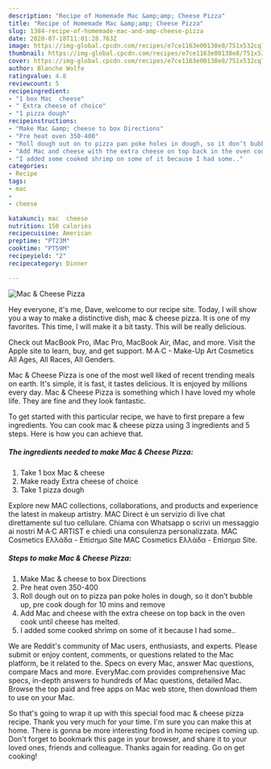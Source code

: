 ```yaml
---
description: "Recipe of Homemade Mac &amp;amp; Cheese Pizza"
title: "Recipe of Homemade Mac &amp;amp; Cheese Pizza"
slug: 1384-recipe-of-homemade-mac-and-amp-cheese-pizza
date: 2020-07-18T11:01:28.763Z
image: https://img-global.cpcdn.com/recipes/e7ce1163e00138e8/751x532cq70/mac-cheese-pizza-recipe-main-photo.jpg
thumbnail: https://img-global.cpcdn.com/recipes/e7ce1163e00138e8/751x532cq70/mac-cheese-pizza-recipe-main-photo.jpg
cover: https://img-global.cpcdn.com/recipes/e7ce1163e00138e8/751x532cq70/mac-cheese-pizza-recipe-main-photo.jpg
author: Blanche Wolfe
ratingvalue: 4.8
reviewcount: 5
recipeingredient:
- "1 box Mac  cheese"
- " Extra cheese of choice"
- "1 pizza dough"
recipeinstructions:
- "Make Mac &amp; cheese to box Directions"
- "Pre heat oven 350-400"
- "Roll dough out on to pizza pan poke holes in dough, so it don’t bubble up, pre cook dough for 10 mins and remove"
- "Add Mac and cheese with the extra cheese on top back in the oven cook until cheese has melted."
- "I added some cooked shrimp on some of it because I had some.."
categories:
- Recipe
tags:
- mac
- 
- cheese

katakunci: mac  cheese 
nutrition: 150 calories
recipecuisine: American
preptime: "PT23M"
cooktime: "PT59M"
recipeyield: "2"
recipecategory: Dinner

---
```



![Mac &amp; Cheese Pizza](https://img-global.cpcdn.com/recipes/e7ce1163e00138e8/751x532cq70/mac-cheese-pizza-recipe-main-photo.jpg)

Hey everyone, it's me, Dave, welcome to our recipe site. Today, I will show you a way to make a distinctive dish, mac &amp; cheese pizza. It is one of my favorites. This time, I will make it a bit tasty. This will be really delicious.

Check out MacBook Pro, iMac Pro, MacBook Air, iMac, and more. Visit the Apple site to learn, buy, and get support. M∙A∙C - Make-Up Art Cosmetics All Ages, All Races, All Genders.

Mac &amp; Cheese Pizza is one of the most well liked of recent trending meals on earth. It's simple, it is fast, it tastes delicious. It is enjoyed by millions every day. Mac &amp; Cheese Pizza is something which I have loved my whole life. They are fine and they look fantastic.


To get started with this particular recipe, we have to first prepare a few ingredients. You can cook mac &amp; cheese pizza using 3 ingredients and 5 steps. Here is how you can achieve that.

<!--inarticleads1-->

##### The ingredients needed to make Mac &amp; Cheese Pizza:

1. Take 1 box Mac &amp; cheese
1. Make ready  Extra cheese of choice
1. Take 1 pizza dough


Explore new MAC collections, collaborations, and products and experience the latest in makeup artistry. MAC Direct è un servizio di live chat direttamente sul tuo cellulare. Chiama con Whatsapp o scrivi un messaggio ai nostri M·A·C ARTIST e chiedi una consulenza personalizzata. MAC Cosmetics Ελλάδα - Επίσημο Site MAC Cosmetics Ελλάδα - Επίσημο Site. 

<!--inarticleads2-->

##### Steps to make Mac &amp; Cheese Pizza:

1. Make Mac &amp; cheese to box Directions
1. Pre heat oven 350-400
1. Roll dough out on to pizza pan poke holes in dough, so it don’t bubble up, pre cook dough for 10 mins and remove
1. Add Mac and cheese with the extra cheese on top back in the oven cook until cheese has melted.
1. I added some cooked shrimp on some of it because I had some..


We are Reddit&#39;s community of Mac users, enthusiasts, and experts. Please submit or enjoy content, comments, or questions related to the Mac platform, be it related to the. Specs on every Mac, answer Mac questions, compare Macs and more. EveryMac.com provides comprehensive Mac specs, in-depth answers to hundreds of Mac questions, detailed Mac. Browse the top paid and free apps on Mac web store, then download them to use on your Mac. 

So that's going to wrap it up with this special food mac &amp; cheese pizza recipe. Thank you very much for your time. I'm sure you can make this at home. There is gonna be more interesting food in home recipes coming up. Don't forget to bookmark this page in your browser, and share it to your loved ones, friends and colleague. Thanks again for reading. Go on get cooking!
